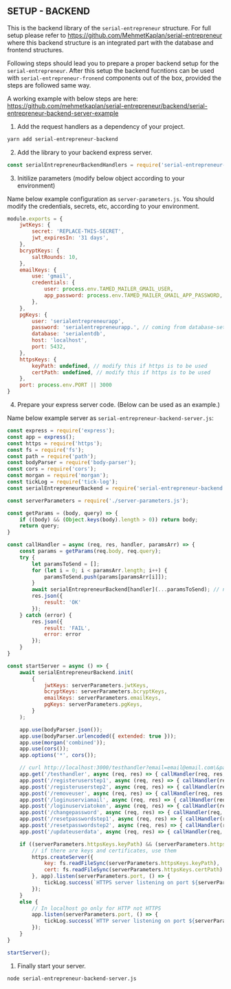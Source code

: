 ## SETUP - BACKEND

This is the backend library of the `serial-entrepreneur` structure. For full setup please refer to https://github.com/MehmetKaplan/serial-entrepreneur where this backend structure is an integrated part with the database and frontend structures.

Following steps should lead you to prepare a proper backend setup for the `serial-entrepreneur`. After this setup the backend fucntions can be used with `serial-entrepreneur-fronend` components out of the box, provided the steps are followed same way.

A working example with below steps are here: https://github.com/mehmetkaplan/serial-entrepreneur/backend/serial-entrepreneur-backend-server-example

1. Add the request handlers as a dependency of your project.

```bash
yarn add serial-entrepreneur-backend
```

2. Add the library to your backend express server.

```javascript
const serialEntrepreneurBackendHandlers = require('serial-entrepreneur-backend-handlers');

```

3. Initilize parameters (modify below object according to your environment)

Name below example configuration as `server-parameters.js`. You should modify the credentials, secrets, etc, according to your environment.

```javascript
module.exports = {
	jwtKeys: {
		secret: 'REPLACE-THIS-SECRET',
		jwt_expiresIn: '31 days',
	},
	bcryptKeys: {
		saltRounds: 10,
	},
	emailKeys: {
		use: 'gmail',
		credentials: {
			user: process.env.TAMED_MAILER_GMAIL_USER,
			app_password: process.env.TAMED_MAILER_GMAIL_APP_PASSWORD,
		},
	},
	pgKeys: {
		user: 'serialentrepreneurapp',
		password: 'serialentrepreneurapp.', // coming from database-setup/step00001.sql
		database: 'serialentdb',
		host: 'localhost',
		port: 5432,
	},
	httpsKeys: {
		keyPath: undefined, // modify this if https is to be used
		certPath: undefined, // modify this if https is to be used
	},
	port: process.env.PORT || 3000
}
```

4. Prepare your express server code. (Below can be used as an example.)

Name below example server as `serial-entrepreneur-backend-server.js`:

```javascript
const express = require('express');
const app = express();
const https = require('https');
const fs = require('fs');
const path = require('path');
const bodyParser = require('body-parser');
const cors = require('cors');
const morgan = require('morgan');
const tickLog = require('tick-log');
const serialEntrepreneurBackend = require('serial-entrepreneur-backend');

const serverParameters = require('./server-parameters.js');

const getParams = (body, query) => {
	if ((body) && (Object.keys(body).length > 0)) return body;
	return query;
}

const callHandler = async (req, res, handler, paramsArr) => {
	const params = getParams(req.body, req.query);
	try {
		let paramsToSend = [];
		for (let i = 0; i < paramsArr.length; i++) {
			paramsToSend.push(params[paramsArr[i]]);
		}
		await serialEntrepreneurBackend[handler](...paramsToSend); // never use the return value, they are to be used for testing only
		res.json({
			result: 'OK'
		});
	} catch (error) {
		res.json({
			result: 'FAIL',
			error: error
		});
	}
}

const startServer = async () => {
	await serialEntrepreneurBackend.init(
		{
			jwtKeys: serverParameters.jwtKeys,
			bcryptKeys: serverParameters.bcryptKeys,
			emailKeys: serverParameters.emailKeys,
			pgKeys: serverParameters.pgKeys,
		}
	);

	app.use(bodyParser.json());
	app.use(bodyParser.urlencoded({ extended: true }));
	app.use(morgan('combined'));
	app.use(cors());
	app.options('*', cors());

	// curl http://localhost:3000/testhandler?email=email@email.com\&password=password123\&name=name123
	app.get('/testhandler', async (req, res) => { callHandler(req, res, 'testHandler', ['name', 'email', 'password']); });
	app.post('/registeruserstep1', async (req, res) => { callHandler(req, res, 'registerUserStep1', ['name', 'email', 'password']) });
	app.post('/registeruserstep2', async (req, res) => { callHandler(req, res, 'registerUserStep2', ['email', 'confirmationCode']) });
	app.post('/removeuser', async (req, res) => { callHandler(req, res, 'removeUser', ['email', 'token']) });
	app.post('/loginuserviamail', async (req, res) => { callHandler(req, res, 'loginUserViaMail', ['email', 'password']) });
	app.post('/loginuserviatoken', async (req, res) => { callHandler(req, res, 'loginUserViaToken', ['token']) });
	app.post('/changepassword', async (req, res) => { callHandler(req, res, 'changePassword', ['email', 'oldPassword', 'newPassword']) });
	app.post('/resetpasswordstep1', async (req, res) => { callHandler(req, res, 'resetPasswordStep1', ['email']) });
	app.post('/resetpasswordstep2', async (req, res) => { callHandler(req, res, 'resetPasswordStep2', ['email', 'confirmationCode', 'newPassword']) });
	app.post('/updateuserdata', async (req, res) => { callHandler(req, res, 'updateUserData', ['token', 'name']) });

	if ((serverParameters.httpsKeys.keyPath) && (serverParameters.httpsKeys.certPath)) {
		// if there are keys and certificates, use them
		https.createServer({
			key: fs.readFileSync(serverParameters.httpsKeys.keyPath),
			cert: fs.readFileSync(serverParameters.httpsKeys.certPath)
		}, app).listen(serverParameters.port, () => {
			tickLog.success(`HTTPS server listening on port ${serverParameters.port}.`);
		});
	}
	else {
		// In localhost go only for HTTP not HTTPS
		app.listen(serverParameters.port, () => {
			tickLog.success(`HTTP server listening on port ${serverParameters.port}.`);
		});
	}
}

startServer();
```

1. Finally start your server.

```bash
node serial-entrepreneur-backend-server.js
```
